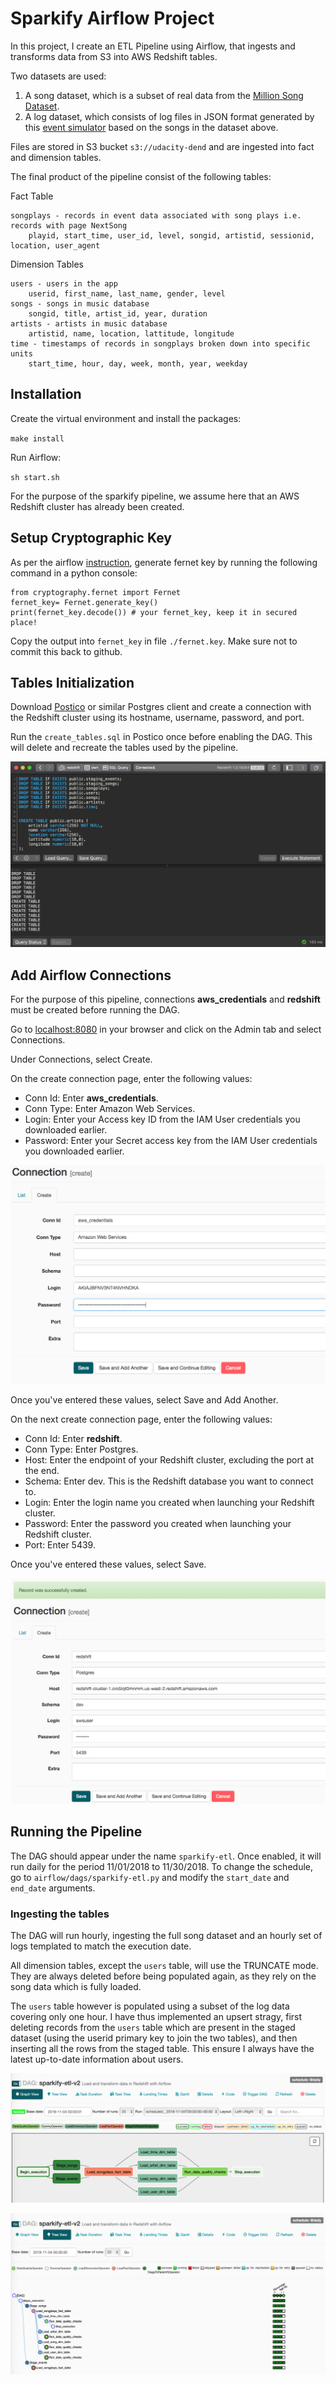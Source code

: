 [connection-aws-credentials]: https://github.com/jazracherif/udacity-data-engineer-airflow/blob/master/docs/connection-aws-credentials.png
[connection-redshift]: https://github.com/jazracherif/udacity-data-engineer-airflow/blob/master/docs/connection-redshift.png
[dag-view-graph]: https://github.com/jazracherif/udacity-data-engineer-airflow/blob/master/docs/dag-view-graph.png
[dag-view-tree]: https://github.com/jazracherif/udacity-data-engineer-airflow/blob/master/docs/dag-view-tree.png
[postico]: https://github.com/jazracherif/udacity-data-engineer-airflow/blob/master/docs/postico.png

#  Sparkify Airflow Project

In this project, I create an ETL Pipeline using Airflow, that ingests and transforms data from S3 into AWS Redshift tables.

Two datasets are used:
1. A song dataset, which is a subset of real data from the [Million Song Dataset](http://millionsongdataset.com/).
2. A log dataset, which consists of log files in JSON format generated by this [event simulator](https://github.com/Interana/eventsim) based on the songs in the dataset above.

Files are stored in S3 bucket `s3://udacity-dend` and are ingested into fact and dimension tables.

The final product of the pipeline consist of the following tables:

Fact Table

    songplays - records in event data associated with song plays i.e. records with page NextSong
        playid, start_time, user_id, level, songid, artistid, sessionid, location, user_agent

Dimension Tables

    users - users in the app
        userid, first_name, last_name, gender, level
    songs - songs in music database
        songid, title, artist_id, year, duration
    artists - artists in music database
        artistid, name, location, lattitude, longitude
    time - timestamps of records in songplays broken down into specific units
        start_time, hour, day, week, month, year, weekday

## Installation

Create the virtual environment and install the packages:

`make install`

Run Airflow:

`sh start.sh`

For the purpose of the sparkify pipeline, we assume here that an AWS Redshift cluster has already been created.

## Setup Cryptographic Key

As per the airflow [instruction](https://airflow.readthedocs.io/en/stable/howto/secure-connections.html), generate fernet key by running the following command in a python console:

    from cryptography.fernet import Fernet
    fernet_key= Fernet.generate_key()
    print(fernet_key.decode()) # your fernet_key, keep it in secured place!

Copy the output into `fernet_key` in file `./fernet.key`. Make sure not to commit this back to github.

## Tables Initialization

Download [Postico](https://eggerapps.at/postico/) or similar Postgres client and create a connection with the Redshift cluster using its hostname, username, password, and port.

Run the `create_tables.sql` in Postico once before enabling the DAG. This will delete and recreate the tables used by the pipeline.

![postico][postico]

## Add Airflow Connections

For the purpose of this pipeline, connections **aws_credentials** and **redshift** must be created before running the DAG.

Go to [localhost:8080](localhost:8080) in your browser and click on the Admin tab and select Connections.

Under Connections, select Create.

On the create connection page, enter the following values:
* Conn Id: Enter **aws_credentials**.
* Conn Type: Enter Amazon Web Services.
* Login: Enter your Access key ID from the IAM User credentials you downloaded earlier.
* Password: Enter your Secret access key from the IAM User credentials you downloaded earlier.

![connection-aws-credentials][connection-aws-credentials]

Once you've entered these values, select Save and Add Another.

On the next create connection page, enter the following values:
* Conn Id: Enter **redshift**.
* Conn Type: Enter Postgres.
* Host: Enter the endpoint of your Redshift cluster, excluding the port at the end.
* Schema: Enter dev. This is the Redshift database you want to connect to.
* Login: Enter the login name you created when launching your Redshift cluster.
* Password: Enter the password you created when launching your Redshift cluster.
* Port: Enter 5439.

Once you've entered these values, select Save.

![connection redshift][connection-redshift]


## Running the Pipeline

The DAG should appear under the name `sparkify-etl`. Once enabled, it will run daily for the period 11/01/2018 to 11/30/2018. To change the schedule, go to `airflow/dags/sparkify-etl.py` and modify the `start_date` and `end_date` arguments.

### Ingesting the tables

The DAG will run hourly, ingesting the full song dataset and an hourly set of logs templated to match the execution date. 

All dimension tables, except the `users` table, will use the TRUNCATE mode. They are always deleted before being populated again, as they rely on the song data which is fully loaded. 

The `users` table however is populated using a subset of the log data covering only one hour. I have thus implemented an upsert stragy, first deleting records from the `users` table which are present in the staged dataset (using the userid primary key to join the two tables), and then inserting all the rows from the staged table. This ensure I always have the latest up-to-date information about users.

![dag view graph][dag-view-graph]

![dag view tree][dag-view-tree]


